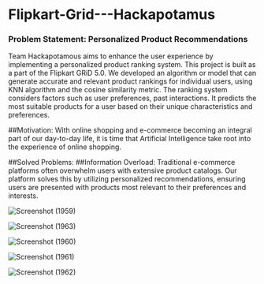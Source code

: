 # Flipkart-Grid---Hackapotamus

### Problem Statement: Personalized Product Recommendations

Team Hackapotamous aims to enhance the user experience by implementing a personalized product ranking system. This project is built as a part of the Flipkart GRiD 5.0.
We developed an algorithm or model that can generate accurate and relevant product rankings for individual users, using KNN algorithm and the cosine similarity metric. The ranking system considers factors such as user
preferences, past interactions. It predicts the most suitable products for a user based on their unique characteristics and preferences.

##Motivation:
With online shopping and e-commerce becoming an integral part of our day-to-day life, it is time that Artificial Intelligence take root into the experience of online shopping. 

##Solved Problems:
##Information Overload: Traditional e-commerce platforms often overwhelm users with extensive product catalogs. Our platform solves this by utilizing personalized recommendations, ensuring users are presented with products most relevant to their preferences and interests.

![Screenshot (1959)](https://github.com/kavyaaa-1/Flipkart-Grid---Hackapotamus/assets/71927950/2bb4b5b5-c4a2-4f5e-80ed-c30a66f32bf6)

![Screenshot (1963)](https://github.com/kavyaaa-1/Flipkart-Grid---Hackapotamus/assets/71927950/415fb089-8a3e-454c-a9a4-25bec1f0dec3)

![Screenshot (1960)](https://github.com/kavyaaa-1/Flipkart-Grid---Hackapotamus/assets/71927950/23ebe778-a041-47b5-9e4c-47a9db51f887)

![Screenshot (1961)](https://github.com/kavyaaa-1/Flipkart-Grid---Hackapotamus/assets/71927950/21d114e7-bb26-47d6-98b2-8a3826a8f011)

![Screenshot (1962)](https://github.com/kavyaaa-1/Flipkart-Grid---Hackapotamus/assets/71927950/2113a8ee-1811-48fb-832e-50d39e1a4853)
